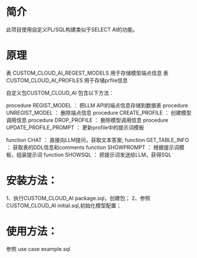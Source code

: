 # 简介

此项目使用自定义PL/SQL构建类似于SELECT AI的功能。

# 原理

表 CUSTOM_CLOUD_AI_REGEST_MODELS 用于存储模型端点信息
表 CUSTOM_CLOUD_AI_PROFILES 用于存储prfile信息

自定义包CUSTOM_CLOUD_AI 包含以下方法：

procedure  REGIST_MODEL ： 把LLM API的端点信息存储到数据表
procedure UNREGIST_MODEL ： 删除端点信息
procedure CREATE_PROFILE ： 创建模型调用信息
procedure DROP_PROFILE ： 删除模型调用信息
procedure UPDATE_PROFILE_PROMPT ： 更新profile中的提示词模板

function CHAT ： 直接向LLM提问，获取文本答案;
function GET_TABLE_INFO ： 获取表的DDL信息和comments
function SHOWPROMPT ： 根据提示词模板，组装提示词
function SHOWSQL ： 把提示词发送给LLM，获得SQL

# 安装方法：
1、执行CUSTOM_CLOUD_AI package.sql，创建包；
2、参照CUSTOM_CLOUD_AI initial.sql,初始化模型配置；

# 使用方法：
参照 use case example.sql
